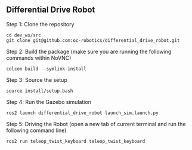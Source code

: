 ## Differential Drive Robot

Step 1: Clone the repository
```
cd dev_ws/src
git clone git@github.com:oc-robotics/differential_drive_robot.git
```
Step 2: Build the package (make sure you are running the following commands within NoVNC)
```
colcon build --symlink-install
```
Step 3: Source the setup
```
source install/setup.bash
```
Step 4: Run the Gazebo simulation
```
ros2 launch differential_drive_robot launch_sim.launch.py
```
Step 5: Driving the Robot (open a new tab of current terminal and run the following command line)
```
ros2 run teleop_twist_keyboard teleop_twist_keyboard
